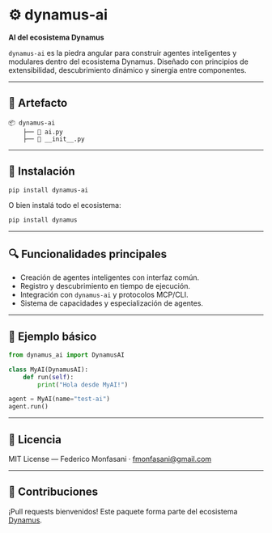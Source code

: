 # ⚙️ dynamus-ai

**AI del ecosistema Dynamus**

`dynamus-ai` es la piedra angular para construir agentes inteligentes y modulares dentro del ecosistema Dynamus. Diseñado con principios de extensibilidad, descubrimiento dinámico y sinergia entre componentes.

---

## 🧩 Artefacto

```text
📦 dynamus-ai
    ├── 🔧 ai.py
    ├── 📁 __init__.py
```

---

## 🚀 Instalación

```bash
pip install dynamus-ai
```

O bien instalá todo el ecosistema:

```bash
pip install dynamus
```

---

## 🔍 Funcionalidades principales

- Creación de agentes inteligentes con interfaz común.
- Registro y descubrimiento en tiempo de ejecución.
- Integración con `dynamus-ai` y protocolos MCP/CLI.
- Sistema de capacidades y especialización de agentes.

---

## 🧠 Ejemplo básico

```python
from dynamus_ai import DynamusAI

class MyAI(DynamusAI):
    def run(self):
        print("Hola desde MyAI!")

agent = MyAI(name="test-ai")
agent.run()
```

---

## 📄 Licencia

MIT License — Federico Monfasani · [fmonfasani@gmail.com](mailto:fmonfasani@gmail.com)

---

## 🤝 Contribuciones

¡Pull requests bienvenidos! Este paquete forma parte del ecosistema [Dynamus](https://pypi.org/project/dynamus/).
